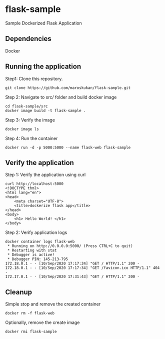 # flask-sample
Sample Dockerized Flask Application

## Dependencies

Docker

## Running the application

Step1: Clone this repository.
```
git clone https://github.com/maroskukan/flask-sample.git
```

Step 2: Navigate to src/ folder and build docker image
```
cd flask-sample/src
docker image build -t flask-sample .
```

Step 3: Verify the image
```
docker image ls
```

Step 4: Run the container
```
docker run -d -p 5000:5000 --name flask-web flask-sample
```

## Verify the application
Step 1: Verify the application using curl
```
curl http://localhost:5000
<!DOCTYPE thml>
<html lang="en">
<head>
    <meta charset="UTF-8">
    <title>dockerize flask app</title>
</head>
<body>
    <h1> Hello World! </h1>
</body>
```

Step 2: Verify application logs
```
docker container logs flask-web
 * Running on http://0.0.0.0:5000/ (Press CTRL+C to quit)
 * Restarting with stat
 * Debugger is active!
 * Debugger PIN: 145-213-795
172.18.0.1 - - [10/Sep/2020 17:17:34] "GET / HTTP/1.1" 200 -
172.18.0.1 - - [10/Sep/2020 17:17:34] "GET /favicon.ico HTTP/1.1" 404 -
172.17.0.1 - - [10/Sep/2020 17:31:43] "GET / HTTP/1.1" 200 -
```
## Cleanup

Simple stop and remove the created container
```
docker rm -f flask-web
```

Optionally, remove the create image
```
docker rmi flask-sample
```





